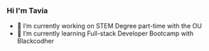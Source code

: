 ### Hi I'm Tavia

- 🔭 I’m currently working on STEM Degree part-time with the OU
- 🌱 I’m currently learning Full-stack Developer Bootcamp with Blackcodher







